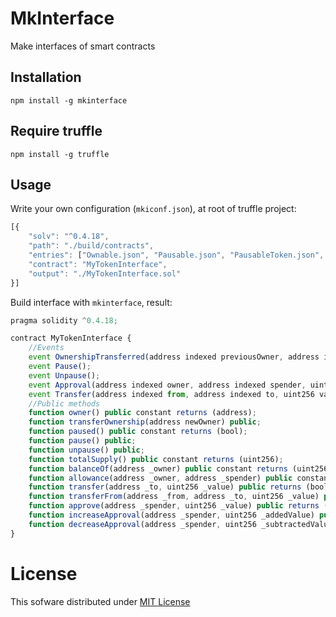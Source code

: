 # MkInterface

Make interfaces of smart contracts

## Installation

```
npm install -g mkinterface
```

## Require truffle

```
npm install -g truffle
```

## Usage

Write your own configuration (`mkiconf.json`), at root of truffle project:
```javascript
[{
    "solv": "^0.4.18",
    "path": "./build/contracts",
    "entries": ["Ownable.json", "Pausable.json", "PausableToken.json", "ERC20.json", "ERC20Basic.json", "StandardToken.json"],
    "contract": "MyTokenInterface",
    "output": "./MyTokenInterface.sol"
}]
```
Build interface with `mkinterface`, result:
```javascript
pragma solidity ^0.4.18;

contract MyTokenInterface {
    //Events
    event OwnershipTransferred(address indexed previousOwner, address indexed newOwner);
    event Pause();
    event Unpause();
    event Approval(address indexed owner, address indexed spender, uint256 value);
    event Transfer(address indexed from, address indexed to, uint256 value);
    //Public methods
    function owner() public constant returns (address);
    function transferOwnership(address newOwner) public;
    function paused() public constant returns (bool);
    function pause() public;
    function unpause() public;
    function totalSupply() public constant returns (uint256);
    function balanceOf(address _owner) public constant returns (uint256 balance);
    function allowance(address _owner, address _spender) public constant returns (uint256);
    function transfer(address _to, uint256 _value) public returns (bool);
    function transferFrom(address _from, address _to, uint256 _value) public returns (bool);
    function approve(address _spender, uint256 _value) public returns (bool);
    function increaseApproval(address _spender, uint256 _addedValue) public returns (bool success);
    function decreaseApproval(address _spender, uint256 _subtractedValue) public returns (bool success);
}
```

# License

This sofware distributed under [MIT License](https://github.com/chiro-hiro/mkinterface/blob/master/LICENSE)